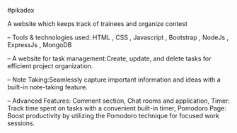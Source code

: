 #pikadex

A website which keeps track of trainees and organize contest

– Tools & technologies used: HTML , CSS , Javascript , Bootstrap , NodeJs , ExpressJs , MongoDB

– A website for task management:Create, update, and delete tasks for efficient project organization.

– Note Taking:Seamlessly capture important information and ideas with a built-in note-taking feature.

– Advanced Features: Comment section, Chat rooms and application, Timer: Track time spent on tasks with a convenient built-in timer, Pomodoro Page: Boost productivity by utilizing the Pomodoro technique for focused work sessions.
